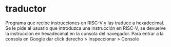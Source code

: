 # traductor
Programa que recibe instrucciones en RISC-V y las traduce a hexadecimal.
Se le pide al usuario que introduzca una instrucción en RISC-V, se devuelve la instrucción en hexadecimal en la consola del navegador.
Para entrar a la consola en Google dar click derecho > Inspeccionar > Console
